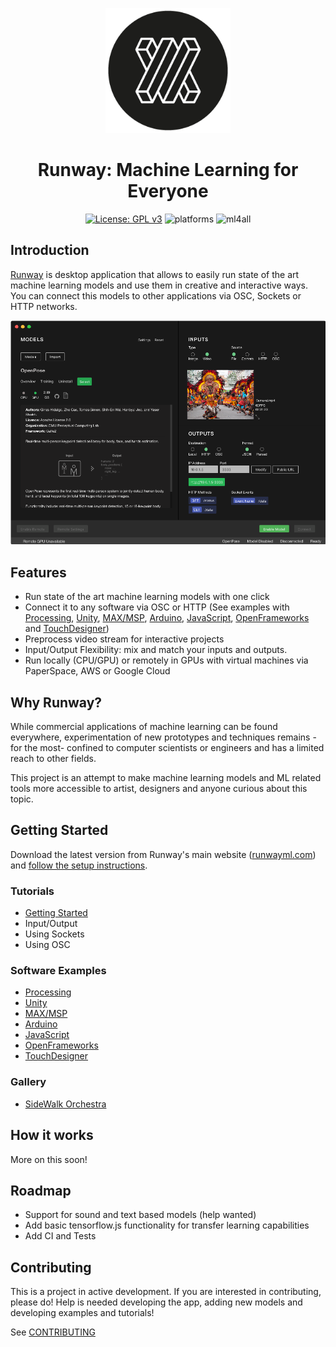 <p align="center">
  <a href="https://runwayml.com/"><img src="./imgs/logo_circle.png" alt="runway logo" width="200"></a>
</p>

<h1 align="center">Runway: Machine Learning for Everyone</h1>

<p align="center">
  <a href="https://www.gnu.org/licenses/gpl-3.0"><img src="https://img.shields.io/badge/License-GPL%20v3-blue.svg" alt="License: GPL v3"></a>
  <img src="https://img.shields.io/badge/platform-macOS%20%7C%20win--64%20%7C%20linux--64-lightgrey.svg" alt="platforms">
  <img src="https://img.shields.io/badge/machine%20learning-for%20all-green.svg" alt="ml4all">
</p>

## Introduction

[Runway](https://runwayml.com/) is desktop application that allows to easily run state of the art machine learning models and use them in creative and interactive ways. You can connect this models to other applications via OSC, Sockets or HTTP networks.

<p align="center">
  <img src="./imgs/demo.png" alt="runway logo" width="740">
</p>

## Features

- Run state of the art machine learning models with one click
- Connect it to any software via OSC or HTTP (See examples with [Processing](https://github.com/runwayml/examples_processing), [Unity](https://github.com/runwayml/examples_unity), [MAX/MSP](https://github.com/runwayml/examples_maxmsp), [Arduino](https://github.com/runwayml/examples_arduino), [JavaScript](https://github.com/runwayml/examples_javascript), [OpenFrameworks](https://github.com/runwayml/examples_openFrameworks) and [TouchDesigner](https://github.com/runwayml/examples_touchDesigner))
- Preprocess video stream for interactive projects
- Input/Output Flexibility: mix and match your inputs and outputs.
- Run locally (CPU/GPU) or remotely in GPUs with virtual machines via PaperSpace, AWS or Google Cloud

## Why Runway?

While commercial applications of machine learning can be found everywhere, experimentation of new prototypes and techniques remains - for the most- confined to computer scientists or engineers and has a limited reach to other fields. 

This project is an attempt to make machine learning models and ML related tools more accessible to artist, designers and anyone curious about this topic.

## Getting Started

Download the latest version from Runway's main website ([runwayml.com](https://runwayml.com/)) and [follow the setup instructions](https://runwayml.com/docs/install/).

### Tutorials
 - [Getting Started](https://runwayml.com/tutorials/getting-started/)
 - Input/Output
 - Using Sockets
 - Using OSC

### Software Examples
  - [Processing](https://github.com/runwayml/examples_processing)
  - [Unity](https://github.com/runwayml/examples_unity)
  - [MAX/MSP](https://github.com/runwayml/examples_maxmsp)
  - [Arduino](https://github.com/runwayml/examples_arduino)
  - [JavaScript](https://github.com/runwayml/examples_javascript)
  - [OpenFrameworks](https://github.com/runwayml/examples_openFrameworks)
  - [TouchDesigner](https://github.com/runwayml/examples_touchDesigner)

### Gallery
  - [SideWalk Orchestra](https://github.com/cvalenzuela/sidewalk_orchestra)

## How it works

More on this soon!

## Roadmap

- Support for sound and text based models (help wanted)
- Add basic tensorflow.js functionality for transfer learning capabilities
- Add CI and Tests

## Contributing

This is a project in active development. If you are interested in contributing, please do!
Help is needed developing the app, adding new models and developing examples and tutorials!

See [CONTRIBUTING](CONTRIBUTING.md)

